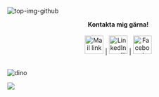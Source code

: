
![top-img-github](https://user-images.githubusercontent.com/89448403/131726496-bcc60dc6-ae8e-4b80-bb7d-d4eea7bf6834.jpg)



<p align="center">
  <b>Kontakta mig gärna!</b>
  <br>
  <br>
  <a href="mailto:anna.arlig@gmail.com"><img src="https://user-images.githubusercontent.com/89448403/131729476-0a753bad-73f8-4c8c-b699-a9fcdfe318fa.png" alt="Mail link" style="width:42px;height:42px;"></a> |
  <a href="https://www.linkedin.com/in/anna-%C3%A4rlig/"><img src="https://user-images.githubusercontent.com/89448403/131729542-718273eb-8272-43ba-bbd4-61250fd9269c.png" alt="LinkedIn profile" style="width:42px;height:42px;"></a> |
  <a href="https://www.facebook.com/anna.arlig.1"><img src="https://user-images.githubusercontent.com/89448403/131729594-1e8d7bd5-77ad-4282-95dc-ede6a04a5e97.png" alt="Facebook profile" style="width:42px;height:42px;"></a>
  <br><br>
</p>





![dino](https://user-images.githubusercontent.com/89448403/131727053-8cde92ce-e6bf-4506-b507-5ba0d69de12a.gif)

![](https://komarev.com/ghpvc/?username=anna-arlig&color=71d1c3&style=plastic&label=Besökare)


